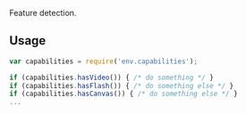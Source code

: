 Feature detection.

## Usage
```javascript
var capabilities = require('env.capabilities');

if (capabilities.hasVideo()) { /* do something */ }
if (capabilities.hasFlash()) { /* do something else */ }
if (capabilities.hasCanvas()) { /* do something else */ }
...
```